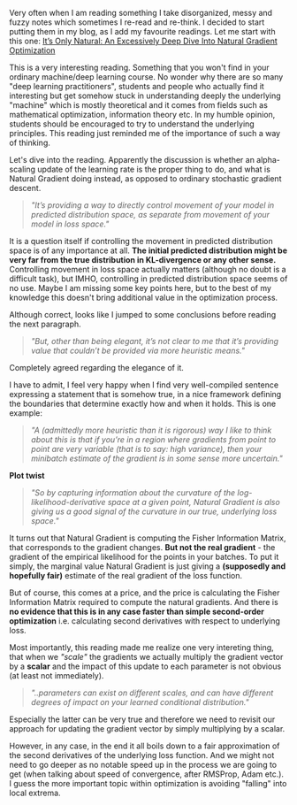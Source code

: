 
Very often when I am reading something I take disorganized, messy and fuzzy notes which sometimes I re-read and re-think. I decided to start putting them in my blog, as I add my favourite readings. Let me start with this one:  [It’s Only Natural: An Excessively Deep Dive Into Natural Gradient Optimization
](https://towardsdatascience.com/its-only-natural-an-excessively-deep-dive-into-natural-gradient-optimization-75d464b89dbb)


This is a very interesting reading. Something that you won't find in your ordinary machine/deep learning course. No wonder why there are so many "deep learning practitioners", students and people who actually find it interesting but get somehow stuck in understanding deeply the underlying "machine" which is mostly theoretical and it comes from fields such as mathematical optimization, information theory etc. In my humble opinion, students should be encouraged to try to understand the underlying principles. This reading just reminded me of the importance of such a way of thinking.

Let's dive into the reading. Apparently the discussion is whether an alpha- scaling update of the learning rate is the proper thing to do, and what is Natural Gradient doing instead, as opposed to ordinary stochastic gradient descent.


> *"It’s providing a way to directly control movement of your model in predicted distribution space, as separate from movement of your model in loss space."*


It is a question itself if controlling the movement in predicted distribution space is of any importance at all. **The initial predicted distribution might be very far from the true distribution in KL-divergence or any other sense.** Controlling movement in loss space actually matters (although no doubt is a difficult task), but IMHO, controlling in predicted distribution space seems of no use. Maybe I am missing some key points here, but to the best of my knowledge this doesn't bring additional value in the optimization process. 

Although correct, looks like I jumped to some conclusions before reading the next paragraph. 

> *"But, other than being elegant, it’s not clear to me that it’s providing value that couldn’t be provided via more heuristic means."*

Completely agreed regarding the elegance of it.


I have to admit, I feel very happy when I find very well-compiled sentence expressing a statement that is somehow true, in a nice framework defining the boundaries that determine exactly how and when it holds. This is one example: 

> *"A (admittedly more heuristic than it is rigorous) way I like to think about this is that if you’re in a region where gradients from point to point are very variable (that is to say: high variance), then your minibatch estimate of the gradient is in some sense more uncertain."*




**Plot twist**

> *"So by capturing information about the curvature of the log-likelihood-derivative space at a given point, Natural Gradient is also giving us a good signal of the curvature in our true, underlying loss space."*


It turns out that Natural Gradient is computing the Fisher Information Matrix, that corresponds to the gradient changes. **But not the real gradient** -  the gradient of the empirical likelihood for the points in your batches. To put it simply, the marginal value Natural Gradient is just giving a **(supposedly and hopefully fair)** estimate of the real gradient of the loss function. 

But of course, this comes at a price, and the price is calculating the Fisher Information Matrix required to compute the natural gradients. And there is **no evidence that this is in any case faster than
simple second-order optimization** i.e. calculating second derivatives with respect to underlying loss.   


Most importantly, this reading made me realize one very intereting thing, that when we *"scale"* the gradients we actually multiply the gradient vector by a **scalar** and the impact of this update to each parameter is not obvious (at least not immediately). 

>*"..parameters can exist on different scales, and can have different degrees of impact on your learned conditional distribution."*

Especially the latter can be very true and therefore we need to revisit our approach for updating the gradient vector by simply multiplying by a scalar.

However, in any case, in the end it all boils down to a fair approximation of the second derivatives of the underlying loss function. And we might not need to go deeper as no notable speed up in the process
we are going to get (when talking about speed of convergence, after RMSProp, Adam etc.). I guess the more important topic within optimization is avoiding "falling" into local extrema.
